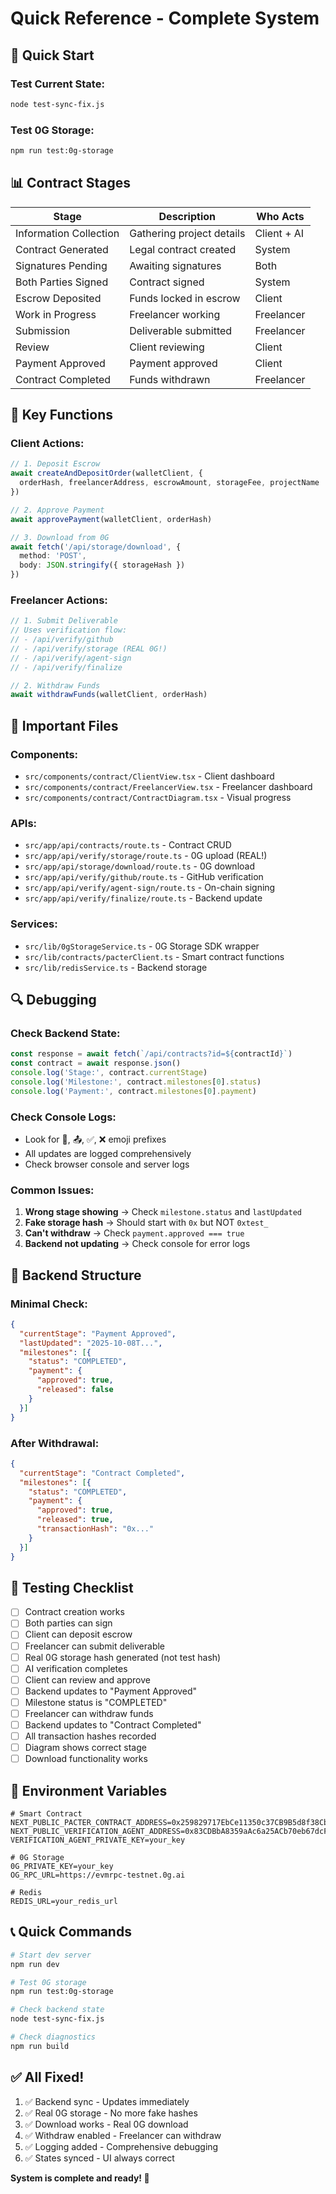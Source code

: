 # Quick Reference - Complete System

## 🚀 Quick Start

### Test Current State:
```bash
node test-sync-fix.js
```

### Test 0G Storage:
```bash
npm run test:0g-storage
```

## 📊 Contract Stages

| Stage | Description | Who Acts |
|-------|-------------|----------|
| Information Collection | Gathering project details | Client + AI |
| Contract Generated | Legal contract created | System |
| Signatures Pending | Awaiting signatures | Both |
| Both Parties Signed | Contract signed | System |
| Escrow Deposited | Funds locked in escrow | Client |
| Work in Progress | Freelancer working | Freelancer |
| Submission | Deliverable submitted | Freelancer |
| Review | Client reviewing | Client |
| Payment Approved | Payment approved | Client |
| Contract Completed | Funds withdrawn | Freelancer |

## 🔑 Key Functions

### Client Actions:
```typescript
// 1. Deposit Escrow
await createAndDepositOrder(walletClient, {
  orderHash, freelancerAddress, escrowAmount, storageFee, projectName
})

// 2. Approve Payment
await approvePayment(walletClient, orderHash)

// 3. Download from 0G
await fetch('/api/storage/download', {
  method: 'POST',
  body: JSON.stringify({ storageHash })
})
```

### Freelancer Actions:
```typescript
// 1. Submit Deliverable
// Uses verification flow:
// - /api/verify/github
// - /api/verify/storage (REAL 0G!)
// - /api/verify/agent-sign
// - /api/verify/finalize

// 2. Withdraw Funds
await withdrawFunds(walletClient, orderHash)
```

## 📁 Important Files

### Components:
- `src/components/contract/ClientView.tsx` - Client dashboard
- `src/components/contract/FreelancerView.tsx` - Freelancer dashboard
- `src/components/contract/ContractDiagram.tsx` - Visual progress

### APIs:
- `src/app/api/contracts/route.ts` - Contract CRUD
- `src/app/api/verify/storage/route.ts` - 0G upload (REAL!)
- `src/app/api/storage/download/route.ts` - 0G download
- `src/app/api/verify/github/route.ts` - GitHub verification
- `src/app/api/verify/agent-sign/route.ts` - On-chain signing
- `src/app/api/verify/finalize/route.ts` - Backend update

### Services:
- `src/lib/0gStorageService.ts` - 0G Storage SDK wrapper
- `src/lib/contracts/pacterClient.ts` - Smart contract functions
- `src/lib/redisService.ts` - Backend storage

## 🔍 Debugging

### Check Backend State:
```javascript
const response = await fetch(`/api/contracts?id=${contractId}`)
const contract = await response.json()
console.log('Stage:', contract.currentStage)
console.log('Milestone:', contract.milestones[0].status)
console.log('Payment:', contract.milestones[0].payment)
```

### Check Console Logs:
- Look for 📝, 📤, ✅, ❌ emoji prefixes
- All updates are logged comprehensively
- Check browser console and server logs

### Common Issues:
1. **Wrong stage showing** → Check `milestone.status` and `lastUpdated`
2. **Fake storage hash** → Should start with `0x` but NOT `0xtest_`
3. **Can't withdraw** → Check `payment.approved === true`
4. **Backend not updating** → Check console for error logs

## 💾 Backend Structure

### Minimal Check:
```json
{
  "currentStage": "Payment Approved",
  "lastUpdated": "2025-10-08T...",
  "milestones": [{
    "status": "COMPLETED",
    "payment": {
      "approved": true,
      "released": false
    }
  }]
}
```

### After Withdrawal:
```json
{
  "currentStage": "Contract Completed",
  "milestones": [{
    "status": "COMPLETED",
    "payment": {
      "approved": true,
      "released": true,
      "transactionHash": "0x..."
    }
  }]
}
```

## 🎯 Testing Checklist

- [ ] Contract creation works
- [ ] Both parties can sign
- [ ] Client can deposit escrow
- [ ] Freelancer can submit deliverable
- [ ] Real 0G storage hash generated (not test hash)
- [ ] AI verification completes
- [ ] Client can review and approve
- [ ] Backend updates to "Payment Approved"
- [ ] Milestone status is "COMPLETED"
- [ ] Freelancer can withdraw funds
- [ ] Backend updates to "Contract Completed"
- [ ] All transaction hashes recorded
- [ ] Diagram shows correct stage
- [ ] Download functionality works

## 🔧 Environment Variables

```env
# Smart Contract
NEXT_PUBLIC_PACTER_CONTRACT_ADDRESS=0x259829717EbCe11350c37CB9B5d8f38Cb42E0988
NEXT_PUBLIC_VERIFICATION_AGENT_ADDRESS=0x83CDBbA8359aAc6a25ACb70eb67dcF0E5eB2c607
VERIFICATION_AGENT_PRIVATE_KEY=your_key

# 0G Storage
0G_PRIVATE_KEY=your_key
OG_RPC_URL=https://evmrpc-testnet.0g.ai

# Redis
REDIS_URL=your_redis_url
```

## 📞 Quick Commands

```bash
# Start dev server
npm run dev

# Test 0G storage
npm run test:0g-storage

# Check backend state
node test-sync-fix.js

# Check diagnostics
npm run build
```

## ✅ All Fixed!

1. ✅ Backend sync - Updates immediately
2. ✅ Real 0G storage - No more fake hashes
3. ✅ Download works - Real 0G download
4. ✅ Withdraw enabled - Freelancer can withdraw
5. ✅ Logging added - Comprehensive debugging
6. ✅ States synced - UI always correct

**System is complete and ready! 🎉**
